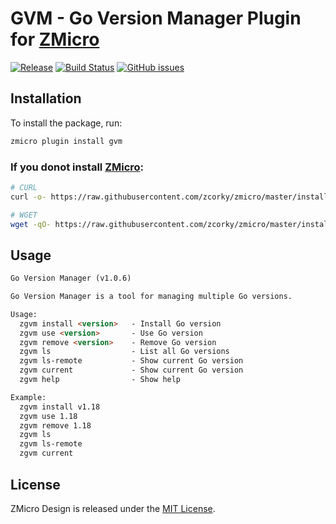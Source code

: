 # GVM - Go Version Manager Plugin for [ZMicro](https://github.com/zcorky/zmicro)

[![Release](https://img.shields.io/github/tag/zmicro-design/plugin-gvm.svg?label=Release)](https://github.com/zmicro-design/plugin-gvm/tags)
[![Build Status](https://github.com/zmicro-design/plugin-gvm/actions/workflows/ci.yml/badge.svg?branch=master)](https://github.com/zmicro-design/plugin-gvm/actions/workflows/ci.yml)
[![GitHub issues](https://img.shields.io/github/issues/zmicro-design/plugin-gvm.svg)](https://github.com/zmicro-design/plugin-gvm/issues)


## Installation
To install the package, run:
```bash
zmicro plugin install gvm
```

### If you donot install [ZMicro](https://github.com/zcorky/zmicro):

```bash
# CURL
curl -o- https://raw.githubusercontent.com/zcorky/zmicro/master/install | bash

# WGET
wget -qO- https://raw.githubusercontent.com/zcorky/zmicro/master/install | bash
```

## Usage

```markdown
Go Version Manager (v1.0.6)

Go Version Manager is a tool for managing multiple Go versions.

Usage:
  zgvm install <version>   - Install Go version
  zgvm use <version>       - Use Go version
  zgvm remove <version>    - Remove Go version
  zgvm ls                  - List all Go versions
  zgvm ls-remote           - Show current Go version
  zgvm current             - Show current Go version
  zgvm help                - Show help

Example:
  zgvm install v1.18
  zgvm use 1.18
  zgvm remove 1.18
  zgvm ls
  zgvm ls-remote
  zgvm current
```

## License
ZMicro Design is released under the [MIT License](./LICENSE).